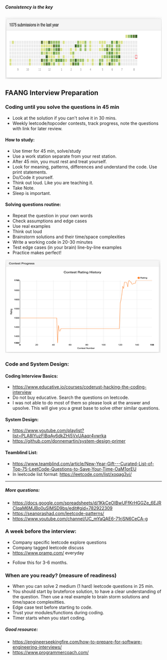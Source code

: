 ##### Consistency is the key
<img src="github_pic.png" alt="github progress" width="600" height="200">

## FAANG Interview Preparation

### Coding until you solve the questions in 45 min
- Look at the solution if you can't solve it in 30 mins.
- Weekly leetcode/topcoder contests, track progress, note the questions with link for later review.

#### How to study:
- Use timer for 45 min, solve/study
- Use a work station separate from your rest station.
- After 45 min, you must rest and treat yourself.
- Look for meaning, patterns, differences and understand the code. Use print statements.
- Do/Code it yourself.
- Think out loud. Like you are teaching it.
- Take Note. 
- Sleep is important. 

#### Solving questions routine:
- Repeat the question in your own words
- Check assumptions and edge cases
- Use real examples
- Think out loud
- Brainstorm solutions and their time/space complexities
- Write a working code in 20-30 minutes
- Test edge cases (in your brain) line-by-line examples
- Practice makes perfect!

<img src="leetcode_pic.png" alt="leetcode contest progress" width="500" height="300">

### Code and System Design:
#### Coding Interview Basics: 
- https://www.educative.io/courses/coderust-hacking-the-coding-interview
- Do not buy educative. Search the questions on leetcode.
- I was not able to do most of them so please look at the answer and upsolve. This will give you a great base to solve other similar questions.

#### System Design: 

- https://www.youtube.com/playlist?list=PLA8lYuzFlBqAy6dkZHj5VxUAaqr4vwrka
- https://github.com/donnemartin/system-design-primer


#### Teamblind List: 
- https://www.teamblind.com/article/New-Year-Gift---Curated-List-of-Top-75-LeetCode-Questions-to-Save-Your-Time-OaM1orEU
- In leetcode list format: https://leetcode.com/list/xoqag3yj/

---

##### More questions:
- https://docs.google.com/spreadsheets/d/1KkCeOIBwUFfKrHGGZe_6EJRCIqaM6MJBo0uSIMSD9bs/edit#gid=782922309
- https://seanprashad.com/leetcode-patterns/   
- https://www.youtube.com/channel/UC_mYaQAE6-71rjSN6CeCA-g 


### A week before the interview: 
- Company specific leetcode explore questions
- Company tagged leetcode discuss
- https://www.pramp.com/ everyday

* Follow this for 3-6 months.

### When are you ready? (measure of readiness)
- When you can solve 2 medium (1 hard) leetcode questions in 25 min.
- You should start by bruteforce solution, to have a clear understanding of the question. Then use a real example to brain storm solutions and time/space complexitties. 
- Edge case test before starting to code.
- Trust your modules/functions during coding.
- Timer starts when you start coding.

##### Good resource: 
- https://engineerseekingfire.com/how-to-prepare-for-software-engineering-interviews/
- https://www.programmercoach.com/
